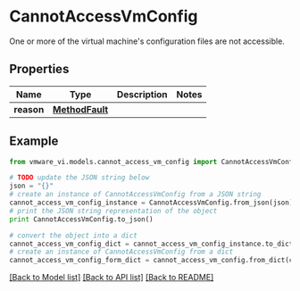 # CannotAccessVmConfig

One or more of the virtual machine's configuration files are not accessible. 

## Properties
Name | Type | Description | Notes
------------ | ------------- | ------------- | -------------
**reason** | [**MethodFault**](MethodFault.md) |  | 

## Example

```python
from vmware_vi.models.cannot_access_vm_config import CannotAccessVmConfig

# TODO update the JSON string below
json = "{}"
# create an instance of CannotAccessVmConfig from a JSON string
cannot_access_vm_config_instance = CannotAccessVmConfig.from_json(json)
# print the JSON string representation of the object
print CannotAccessVmConfig.to_json()

# convert the object into a dict
cannot_access_vm_config_dict = cannot_access_vm_config_instance.to_dict()
# create an instance of CannotAccessVmConfig from a dict
cannot_access_vm_config_form_dict = cannot_access_vm_config.from_dict(cannot_access_vm_config_dict)
```
[[Back to Model list]](../README.md#documentation-for-models) [[Back to API list]](../README.md#documentation-for-api-endpoints) [[Back to README]](../README.md)


